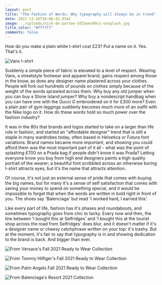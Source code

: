 ```yaml
---
layout: post
title: "The Fashion of Words: Why typography will always be in trend"
date: 2021-11-26T16:08:42.934Z
image: ../uploads/nick-de-partee-5dlboex99cs-unsplash.jpg
title_color: "#ffffff"
comments: false
---
```



How do you make a plain white t-shirt cost £23? Put a name on it. Yes. That's it.

![](../uploads/vans-t-shirt.png "Vans t-shirt")

Suddenly a simple piece of fabric is elevated to a level of respect. Wearing Vans, a streetstyle footwear and apparel brand, gains respect among those in the know, as does any designer name plastered across your clothes. People will fork out hundreds of pounds on clothes simply because of the weight of the words sprawled across them. Why buy any old jumper when you can buy a Stone Island jumper? Why buy a nondescript handbag when you can have one with the Gucci *G* embroidered on it for £300 more? Even a plain pair of gym leggings suddenly becomes much more of an outfit with the Nike logo on it. How do these words hold so much power over the fashion industry?

It was in the 80s that brands and logos started to take on a larger than life role in fashion, and started an "affordable designer" trend that is still a staple in many wardrobes today, often based in Helvetica or Futura font variations. Brand names became more important, and showing you could afford them was the most important part of it all - what was the point of splashing £700 on a Prada bag if people didn't know it was Prada? Letting everyone know you buy from high end designers paints a high quality portrait of the wearer; a beautiful font scribbled across an otherwise boring t-shirt attracts eyes, but it's the name that attracts attention.

Of course, it's not just an external sense of pride that comes with buying the big names, but for many it's a sense of self satisfaction that comes with saving your money to spend on something special, and it would be impossible to forget that when the words are written in bold right in front of you. The shoes say 'Balenciaga' but read 'I worked hard, I earned this'.

Like every part of life, fashion has it's phases and roundabouts, and sometimes typography goes from chic to tacky. Every now and then, the line between 'I bought this at Selfridges' and 'I bought this at the tourist shop across the road from Selfridges' does blur, and it doesn't matter if it's a designer name or cheesy catchphrase written on your top: it's trashy. But at the moment, it's fair to say that typography is in and showing dedication to the brand is back. And bigger than ever.

![From Versace's Fall 2021 Ready to Wear Collection](../uploads/versace.jpg)

![From Tommy Hilfiger's Fall 2021 Ready to Wear Collection](../uploads/00003-tommy-hilfiger-detail-fall-2021-look-3c.jpg)

![From Palm Angels Fall 2021 Ready to Wear Collection](../uploads/00001-palm-angels-fall-2021-rtw-credit-brand.jpg)

![From Balenciaga's Resort 2021 Collection](../uploads/00035-balenciaga-resort-2021.jpg)